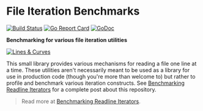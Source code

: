 # File Iteration Benchmarks  

[![Build Status](https://travis-ci.org/bbengfort/iterfile.svg?branch=master)](https://travis-ci.org/bbengfort/iterfile)
[![Go Report Card](https://goreportcard.com/badge/github.com/bbengfort/iterfile)](https://goreportcard.com/report/github.com/bbengfort/iterfile)
[![GoDoc](https://godoc.org/github.com/bbengfort/iterfile?status.svg)](https://godoc.org/github.com/bbengfort/iterfile)

**Benchmarking for various file iteration utilities**

[![Lines & Curves](https://c3.staticflickr.com/3/2883/11270374106_e3cf26c360_b.jpg)](https://flic.kr/p/iaVByW)

This small library provides various mechanisms for reading a file one line at a time. These utilities aren't necessarily meant to be used as a library for use in production code  (though you're more than welcome to) but rather to profile and benchmark various iteration constructs. See [Benchmarking Readline Iterators](https://bbengfort.github.io/programmer/2016/12/22/benchmarking-readlines.html) for a complete post about this repository.

> Read more at [Benchmarking Readline Iterators](https://bbengfort.github.io/programmer/2016/12/22/benchmarking-readlines.html).
